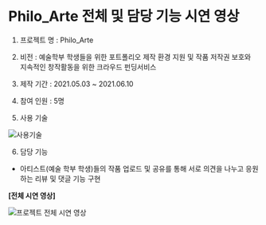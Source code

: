 # Philo_Arte 전체 및 담당 기능 시연 영상

1. 프로젝트 명 : Philo_Arte


2. 비전 : 예술학부 학생들을 위한 포트폴리오 제작 환경 지원 및 작품 저작권 보호와 지속적인 창작활동을 위한 크라우드 펀딩서비스

3. 제작 기간 : 2021.05.03 ~ 2021.06.10

4. 참여 인원 : 5명

5. 사용 기술

![사용기술](https://user-images.githubusercontent.com/75829369/121810291-340a0080-cc9b-11eb-96df-9fc2ab45573e.JPG)

6. 담당 기능
 - 아티스트(예술 학부 학생)들의 작품 업로드 및 공유를 통해 서로 의견을 나누고 응원하는 리뷰 및 댓글 기능 구현

**[전체 시연 영상]**


![프로젝트 전체 시연 영상](https://user-images.githubusercontent.com/75829369/121810419-c9a59000-cc9b-11eb-91b0-8874e9b4c7a9.gif)
